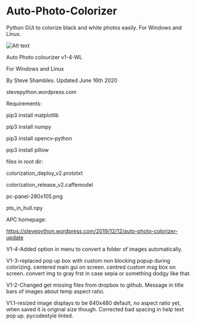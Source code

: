 # Auto-Photo-Colorizer
Python GUI to colorize black and white photos easily.
For Windows and Linux.

![Alt text](https://stevepython.files.wordpress.com/2019/12/apc-v1-screenshot.png "Optional title")


Auto Photo colourizer v1-4-WL

For Windows and Linux

By Steve Shambles. Updated June 16th 2020

stevepython.wordpress.com



Requirements:

pip3 install matplotlib

pip3 install numpy

pip3 install opencv-python

pip3 install pillow


files in root dir:

colorization_deploy_v2.prototxt

colorization_release_v2.caffemodel

pc-panel-280x105.png

pts_in_hull.npy

APC homepage:

https://stevepython.wordpress.com/2019/12/12/auto-photo-colorizer-update

V1-4-Added option in menu to convert a folder of images automatically.


V1-3-replaced pop up box with custom non blocking popup during colorizing.
     centered main gui on screen.
     centred custom msg box on screen.
     convert img to gray frst in case sepia or something dodgy like that.


V1-2-Changed get missing files from dropbox to github.
     Message in title bars of images about temp aspect ratio.


V1.1-resized image displays to be 640x480 default, no aspect ratio yet,
     when saved it is original size though.
     Corrected bad spacing in help text pop up.
     pycodestyle linted.


